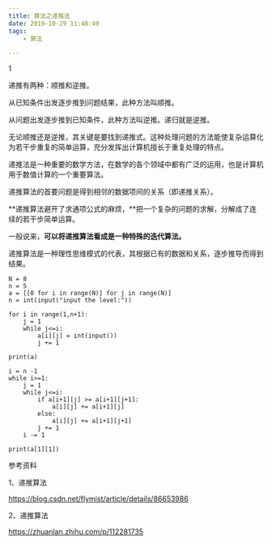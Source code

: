 ```yaml
---
title: 算法之递推法
date: 2019-10-29 11:48:49
tags:
	- 算法

---
```


1

递推有两种：顺推和逆推。

从已知条件出发逐步推到问题结果，此种方法叫顺推。

从问题出发逐步推到已知条件，此种方法叫逆推。递归就是逆推。

无论顺推还是逆推，其关键是要找到递推式。这种处理问题的方法能使复杂运算化为若干步重复的简单运算，充分发挥出计算机擅长于重复处理的特点。

递推法是一种重要的数学方法，在数学的各个领域中都有广泛的运用，也是计算机用于数值计算的一个重要算法。

递推算法的首要问题是得到相邻的数据项间的关系（即递推关系）。

**递推算法避开了求通项公式的麻烦，**把一个复杂的问题的求解，分解成了连续的若干步简单运算。

一般说来，**可以将递推算法看成是一种特殊的迭代算法。**

递推算法是一种理性思维模式的代表，其根据已有的数据和关系，逐步推导而得到结果。





```
N = 8
n = 5
a = [[0 for i in range(N)] for j in range(N)]
n = int(input("input the level:"))

for i in range(1,n+1):
    j = 1
    while j<=i:
        a[i][j] = int(input())
        j += 1

print(a)

i = n -1
while i>=1:
    j = 1
    while j<=i:
        if a[i+1][j] >= a[i+1][j+1]:
            a[i][j] += a[i+1][j]
        else:
            a[i][j] += a[i+1][j+1]
        j += 1
    i -= 1

print(a[1][1])
```



参考资料

1、递推算法

https://blog.csdn.net/flymist/article/details/86653986

2、递推算法

https://zhuanlan.zhihu.com/p/112281735